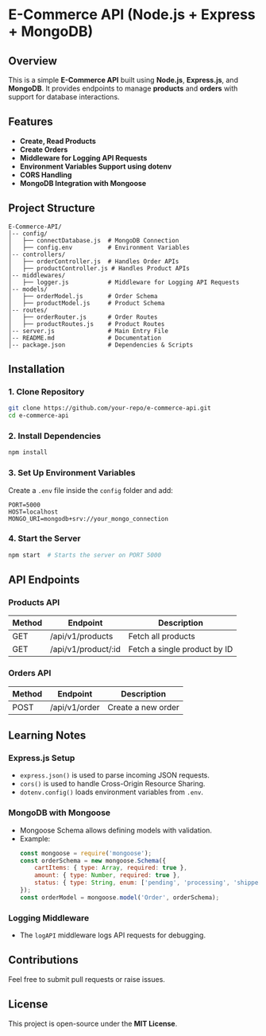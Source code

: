 # E-Commerce API (Node.js + Express + MongoDB)

## Overview
This is a simple **E-Commerce API** built using **Node.js**, **Express.js**, and **MongoDB**. It provides endpoints to manage **products** and **orders** with support for database interactions.

## Features
- **Create, Read Products**
- **Create Orders**
- **Middleware for Logging API Requests**
- **Environment Variables Support using dotenv**
- **CORS Handling**
- **MongoDB Integration with Mongoose**

## Project Structure
```
E-Commerce-API/
│-- config/
│   ├── connectDatabase.js  # MongoDB Connection
│   ├── config.env          # Environment Variables
│-- controllers/
│   ├── orderController.js  # Handles Order APIs
│   ├── productController.js # Handles Product APIs
│-- middlewares/
│   ├── logger.js           # Middleware for Logging API Requests
│-- models/
│   ├── orderModel.js       # Order Schema
│   ├── productModel.js     # Product Schema
│-- routes/
│   ├── orderRouter.js      # Order Routes
│   ├── productRoutes.js    # Product Routes
│-- server.js               # Main Entry File
│-- README.md               # Documentation
│-- package.json            # Dependencies & Scripts
```

## Installation
### 1. Clone Repository
```bash
git clone https://github.com/your-repo/e-commerce-api.git
cd e-commerce-api
```

### 2. Install Dependencies
```bash
npm install
```

### 3. Set Up Environment Variables
Create a `.env` file inside the `config` folder and add:
```env
PORT=5000
HOST=localhost
MONGO_URI=mongodb+srv://your_mongo_connection
```

### 4. Start the Server
```bash
npm start  # Starts the server on PORT 5000
```

## API Endpoints

### **Products API**
| Method | Endpoint       | Description          |
|--------|--------------|----------------------|
| GET    | /api/v1/products | Fetch all products |
| GET    | /api/v1/product/:id | Fetch a single product by ID |

### **Orders API**
| Method | Endpoint       | Description          |
|--------|--------------|----------------------|
| POST   | /api/v1/order | Create a new order |

## Learning Notes
### **Express.js Setup**
- `express.json()` is used to parse incoming JSON requests.
- `cors()` is used to handle Cross-Origin Resource Sharing.
- `dotenv.config()` loads environment variables from `.env`.

### **MongoDB with Mongoose**
- Mongoose Schema allows defining models with validation.
- Example:
  ```javascript
  const mongoose = require('mongoose');
  const orderSchema = new mongoose.Schema({
      cartItems: { type: Array, required: true },
      amount: { type: Number, required: true },
      status: { type: String, enum: ['pending', 'processing', 'shipped', 'delivered'], default: 'pending' }
  });
  const orderModel = mongoose.model('Order', orderSchema);
  ```

### **Logging Middleware**
- The `logAPI` middleware logs API requests for debugging.

## Contributions
Feel free to submit pull requests or raise issues.

## License
This project is open-source under the **MIT License**.

